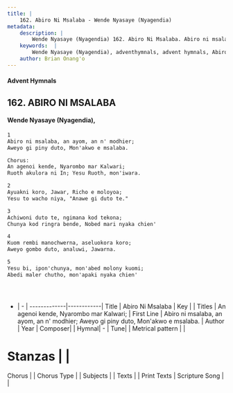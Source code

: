```yaml
---
title: |
    162. Abiro Ni Msalaba - Wende Nyasaye (Nyagendia)
metadata:
    description: |
        Wende Nyasaye (Nyagendia) 162. Abiro Ni Msalaba. Abiro ni msalaba, an ayom, an n' modhier; Aweyo gi piny duto, Mon'akwo e msalaba.  Chorus: An agenoi kende, Nyarombo mar Kalwari; Ruoth akulora ni In; Yesu Ruoth, mon'iwara.  
    keywords:  |
        Wende Nyasaye (Nyagendia), adventhymnals, advent hymnals, Abiro Ni Msalaba, Abiro ni msalaba, an ayom, an n' modhier; Aweyo gi piny duto, Mon'akwo e msalaba.. An agenoi kende, Nyarombo mar Kalwari;
    author: Brian Onang'o
---
```


#### Advent Hymnals
## 162. ABIRO NI MSALABA
####  Wende Nyasaye (Nyagendia),

```txt
1
Abiro ni msalaba, an ayom, an n' modhier;
Aweyo gi piny duto, Mon'akwo e msalaba.

Chorus:
An agenoi kende, Nyarombo mar Kalwari;
Ruoth akulora ni In; Yesu Ruoth, mon'iwara.

2
Ayuakni koro, Jawar, Richo e moloyoa;
Yesu to wacho niya, "Anawe gi duto te."

3
Achiwoni duto te, ngimana kod tekona;
Chunya kod ringra bende, Nobed mari nyaka chien'

4
Kuom rembi manochwerna, aseluokora koro;
Aweyo gombo duto, analuwi, Jawarna.

5
Yesu bi, ipon'chunya, mon'abed molony kuomi;
Abedi maler chutho, mon'apaki nyaka chien'





```

- |   -  |
-------------|------------|
Title | Abiro Ni Msalaba |
Key |  |
Titles | An agenoi kende, Nyarombo mar Kalwari; |
First Line | Abiro ni msalaba, an ayom, an n' modhier; Aweyo gi piny duto, Mon'akwo e msalaba. |
Author | 
Year | 
Composer| |
Hymnal|  - |
Tune|  |
Metrical pattern | |
# Stanzas |  |
Chorus |  |
Chorus Type |  |
Subjects | |
Texts |  |
Print Texts | 
Scripture Song |  |
    

